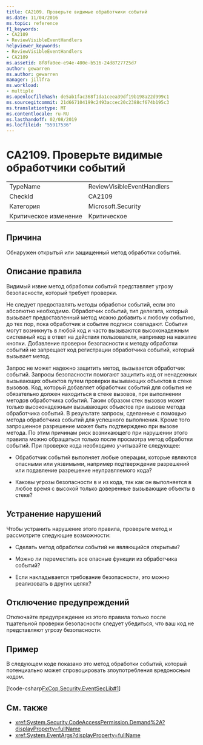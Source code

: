 ```yaml
---
title: CA2109. Проверьте видимые обработчики событий
ms.date: 11/04/2016
ms.topic: reference
f1_keywords:
- CA2109
- ReviewVisibleEventHandlers
helpviewer_keywords:
- ReviewVisibleEventHandlers
- CA2109
ms.assetid: 8f8fa0ee-e94e-400e-b516-24d8727725d7
author: gewarren
ms.author: gewarren
manager: jillfra
ms.workload:
- multiple
ms.openlocfilehash: de5ab1fac368f1da1ceea39df19b198a22d999c1
ms.sourcegitcommit: 21d667104199c2493accec20c2388cf674b195c3
ms.translationtype: MT
ms.contentlocale: ru-RU
ms.lasthandoff: 02/08/2019
ms.locfileid: "55917536"
---
```

# <a name="ca2109-review-visible-event-handlers"></a>CA2109. Проверьте видимые обработчики событий

|||
|-|-|
|TypeName|ReviewVisibleEventHandlers|
|CheckId|CA2109|
|Категория|Microsoft.Security|
|Критическое изменение|Критическое|

## <a name="cause"></a>Причина
 Обнаружен открытый или защищенный метод обработки событий.

## <a name="rule-description"></a>Описание правила
 Видимый извне метод обработки событий представляет угрозу безопасности, который требует проверки.

Не следует предоставлять методы обработки событий, если это абсолютно необходимо. Обработчик событий, тип делегата, который вызывает предоставленный метод можно добавить к любому событию, до тех пор, пока обработчик и событие подписи совпадают. События могут возникнуть в любой код и часто вызываются высоконадежным системный код в ответ на действия пользователя, например на нажатие кнопки. Добавление проверки безопасности к методу обработки событий не запрещает код регистрации обработчика событий, который вызывает метод.

 Запрос не может надежно защитить метод, вызывается обработчик событий. Запросы безопасности помогают защитить код от ненадежных вызывающих объектов путем проверки вызывающих объектов в стеке вызовов. Код, который добавляет обработчик событий для события не обязательно должен находиться в стеке вызовов, при выполнении методов обработчика событий. Таким образом стек вызовов может только высоконадежным вызывающих объектов при вызове метода обработчика событий. В результате запросы, сделанные с помощью метода обработчика событий для успешного выполнения. Кроме того запрошенное разрешение может быть подтверждено при вызове метода. По этим причинам риск возникающего при нарушении этого правила можно обращаться только после просмотра метод обработки событий. При проверке кода необходимо учитывайте следующее:

- Обработчик событий выполняет любые операции, которые являются опасными или уязвимыми, например подтверждение разрешений или подавление разрешение неуправляемого кода?

- Каковы угрозы безопасности в и из кода, так как он выполняется в любое время с высокой только доверенные вызывающие объекты в стеке?

## <a name="how-to-fix-violations"></a>Устранение нарушений
 Чтобы устранить нарушение этого правила, проверьте метод и рассмотрите следующие возможности:

- Сделать метод обработки событий не являющийся открытым?

- Можно ли переместить все опасные функции из обработчика событий?

- Если накладывается требование безопасности, это можно реализовать в других целях?

## <a name="when-to-suppress-warnings"></a>Отключение предупреждений
 Отключайте предупреждение из этого правила только после тщательной проверки безопасности следует убедиться, что ваш код не представляют угрозу безопасности.

## <a name="example"></a>Пример
 В следующем коде показано это метод обработки событий, который потенциально может спровоцировать злоупотребления вредоносным кодом.

 [!code-csharp[FxCop.Security.EventSecLib#1](../code-quality/codesnippet/CSharp/ca2109-review-visible-event-handlers_1.cs)]

## <a name="see-also"></a>См. также

- <xref:System.Security.CodeAccessPermission.Demand%2A?displayProperty=fullName>
- <xref:System.EventArgs?displayProperty=fullName>